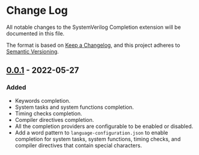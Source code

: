# Change Log

All notable changes to the SystemVerilog Completion extension will be documented in this file.

The format is based on [Keep a Changelog](https://keepachangelog.com/en/1.0.0/),
and this project adheres to [Semantic Versioning](https://semver.org/spec/v2.0.0.html).

## [0.0.1] - 2022-05-27

### Added

-   Keywords completion.
-   System tasks and system functions completion.
-   Timing checks completion.
-   Compiler directives completion.
-   All the completion providers are configurable to be enabled or disabled.
-   Add a word pattern to `language-configuration.json` to enable completion for system tasks, system functions, timing checks, and compiler directives that contain special characters.

[0.0.1]: https://github.com/hankhsu1996/systemverilog-completion/releases/tag/v0.0.1

